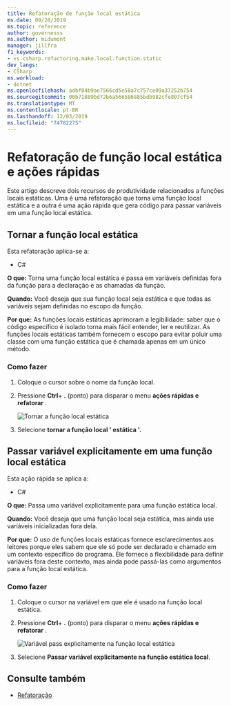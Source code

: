 ```yaml
---
title: Refatoração de função local estática
ms.date: 09/28/2019
ms.topic: reference
author: governesss
ms.author: midumont
manager: jillfra
f1_keywords:
- vs.csharp.refactoring.make.local.function.static
dev_langs:
- CSharp
ms.workload:
- dotnet
ms.openlocfilehash: adbf84b9ae7566cd5e58a7c757ce09a37252b754
ms.sourcegitcommit: 00b71889bd72b6a566586885bdb982cfe807cf54
ms.translationtype: MT
ms.contentlocale: pt-BR
ms.lasthandoff: 12/03/2019
ms.locfileid: "74782275"
---
```

# <a name="static-local-function-refactorings-and-quick-actions"></a>Refatoração de função local estática e ações rápidas

Este artigo descreve dois recursos de produtividade relacionados a funções locais estáticas. Uma é uma refatoração que torna uma função local estática e a outra é uma ação rápida que gera código para passar variáveis em uma função local estática.

## <a name="make-local-function-static"></a>Tornar a função local estática

Esta refatoração aplica-se a:

- C#

**O que:** Torna uma função local estática e passa em variáveis definidas fora da função para a declaração e as chamadas da função.

**Quando:** Você deseja que sua função local seja estática e que todas as variáveis sejam definidas no escopo da função.

**Por que:** As funções locais estáticas aprimoram a legibilidade: saber que o código específico é isolado torna mais fácil entender, ler e reutilizar. As funções locais estáticas também fornecem o escopo para evitar poluir uma classe com uma função estática que é chamada apenas em um único método.

### <a name="how-to"></a>Como fazer

1. Coloque o cursor sobre o nome da função local.

2. Pressione **Ctrl**+ **.** (ponto) para disparar o menu **ações rápidas e refatorar** .

   ![Tornar a função local estática](media/make-local-function-static.png)

3. Selecione **tornar a função local ' estática '.**

## <a name="pass-variable-explicitly-in-a-static-local-function"></a>Passar variável explicitamente em uma função local estática

Esta ação rápida se aplica a:

- C#

**O que:** Passa uma variável explicitamente para uma função estática local.

**Quando:** Você deseja que uma função local seja estática, mas ainda use variáveis inicializadas fora dela.

**Por que:** O uso de funções locais estáticas fornece esclarecimentos aos leitores porque eles sabem que ele só pode ser declarado e chamado em um contexto específico do programa. Ele fornece a flexibilidade para definir variáveis fora deste contexto, mas ainda pode passá-las como argumentos para a função local estática.

### <a name="how-to"></a>Como fazer

1. Coloque o cursor na variável em que ele é usado na função local estática.

2. Pressione **Ctrl**+ **.** (ponto) para disparar o menu **ações rápidas e refatorar** .

   ![Variável pass explicitamente na função local estática](media/pass-variable-explicitly-static-local-function.png)

3. Selecione **Passar variável explicitamente na função estática local**.

## <a name="see-also"></a>Consulte também

- [Refatoração](../refactoring-in-visual-studio.md)